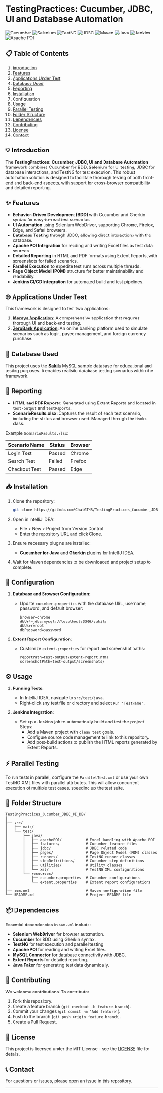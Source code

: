 
# TestingPractices: Cucumber, JDBC, UI and Database Automation

![Cucumber](https://img.shields.io/badge/Cucumber-23D96C?style=for-the-badge&logo=cucumber&logoColor=white)
![Selenium](https://img.shields.io/badge/Selenium-43B02A?style=for-the-badge&logo=selenium&logoColor=white)
![TestNG](https://img.shields.io/badge/TestNG-FF7300?style=for-the-badge&logo=testng&logoColor=white)
![JDBC](https://img.shields.io/badge/JDBC-00758F?style=for-the-badge&logo=java&logoColor=white)
![Maven](https://img.shields.io/badge/Maven-C71A36?style=for-the-badge&logo=apache-maven&logoColor=white)
![Java](https://img.shields.io/badge/Java-ED8B00?style=for-the-badge&logo=java&logoColor=white)
![Jenkins](https://img.shields.io/badge/Jenkins-D24939?style=for-the-badge&logo=jenkins&logoColor=white)
![Apache POI](https://img.shields.io/badge/Apache%20POI-231F20?style=for-the-badge&logo=apache&logoColor=white)

## 📋 Table of Contents

1. [Introduction](#introduction)
2. [Features](#features)
3. [Applications Under Test](#applications-under-test)
4. [Database Used](#database-used)
5. [Reporting](#reporting)
6. [Installation](#installation)
7. [Configuration](#configuration)
8. [Usage](#usage)
9. [Parallel Testing](#parallel-testing)
10. [Folder Structure](#folder-structure)
11. [Dependencies](#dependencies)
12. [Contributing](#contributing)
13. [License](#license)
14. [Contact](#contact)

## 💡 Introduction

The **TestingPractices: Cucumber, JDBC, UI and Database Automation** framework combines Cucumber for BDD, Selenium for UI testing, JDBC for database interactions, and TestNG for test execution. This robust automation solution is designed to facilitate thorough testing of both front-end and back-end aspects, with support for cross-browser compatibility and detailed reporting.

## ✨ Features

- **Behavior-Driven Development (BDD)** with Cucumber and Gherkin syntax for easy-to-read test scenarios.
- **UI Automation** using Selenium WebDriver, supporting Chrome, Firefox, Edge, and Safari browsers.
- **Database Testing** through JDBC, allowing direct interactions with the database.
- **Apache POI Integration** for reading and writing Excel files as test data sources.
- **Detailed Reporting** in HTML and PDF formats using Extent Reports, with screenshots for failed scenarios.
- **Parallel Execution** to expedite test runs across multiple threads.
- **Page Object Model (POM)** structure for better maintainability and readability.
- **Jenkins CI/CD Integration** for automated build and test pipelines.

## 🌐 Applications Under Test

This framework is designed to test two applications:

1. **[Mersys Application](https://test.mersys.io/)**: A comprehensive application that requires thorough UI and back-end testing.
2. **[ZeroBank Application](http://zero.webappsecurity.com/)**: An online banking platform used to simulate scenarios such as login, payee management, and foreign currency purchase.

## 💾 Database Used

This project uses the **[Sakila](https://dev.mysql.com/doc/sakila/en/)** MySQL sample database for educational and testing purposes. It enables realistic database testing scenarios within the framework.

## 📝 Reporting

- **HTML and PDF Reports**: Generated using Extent Reports and located in `test-output` and `testReports`.
- **ScenarioResults.xlsx**: Captures the result of each test scenario, including the status and browser used. Managed through the `Hooks` class.

Example `ScenarioResults.xlsx`:

| Scenario Name     | Status   | Browser |
|-------------------|----------|---------|
| Login Test        | Passed   | Chrome  |
| Search Test       | Failed   | Firefox |
| Checkout Test     | Passed   | Edge    |

## 📥 Installation

1. Clone the repository:
   ```bash
   git clone https://github.com/ChatGTHB/TestingPractices_Cucumber_JDBC_UI_DB.git
   ```

2. Open in IntelliJ IDEA:
   - File > New > Project from Version Control
   - Enter the repository URL and click Clone.

3. Ensure necessary plugins are installed:
   - **Cucumber for Java** and **Gherkin** plugins for IntelliJ IDEA.

4. Wait for Maven dependencies to be downloaded and project setup to complete.

## 🔧 Configuration

1. **Database and Browser Configuration**:
   - Update `cucumber.properties` with the database URL, username, password, and default browser:
     ```properties
     browser=chrome
     dbUrl=jdbc:mysql://localhost:3306/sakila
     dbUser=root
     dbPassword=password
     ```

2. **Extent Report Configuration**:
   - Customize `extent.properties` for report and screenshot paths:
     ```properties
     reportPath=test-output/extent-report.html
     screenshotPath=test-output/screenshots/
     ```

## ⚙️ Usage

1. **Running Tests**:
   - In IntelliJ IDEA, navigate to `src/test/java`.
   - Right-click any test file or directory and select `Run 'TestName'`.

2. **Jenkins Integration**:
   - Set up a Jenkins job to automatically build and test the project. Steps:
     - Add a Maven project with `clean test` goals.
     - Configure source code management to link to this repository.
     - Add post-build actions to publish the HTML reports generated by Extent Reports.

## ⚡ Parallel Testing

To run tests in parallel, configure the `ParallelTest.xml` or use your own TestNG XML files with parallel attributes. This will allow concurrent execution of multiple test cases, speeding up the test suite.

## 📂 Folder Structure

```plaintext
TestingPractices_Cucumber_JDBC_UI_DB/
│
├── src/
│   ├── main/
│   └── test/
│       ├── java/
│       │   ├── apachePOI/           # Excel handling with Apache POI
│       │   ├── features/            # Cucumber feature files
│       │   ├── jdbc/                # JDBC related code
│       │   ├── pages/               # Page Object Model (POM) classes
│       │   ├── runners/             # TestNG runner classes
│       │   ├── stepDefinitions/     # Cucumber step definitions
│       │   ├── utilities/           # Utility classes
│       │   └── xml/                 # TestNG XML configurations
│       └── resources/
│           ├── cucumber.properties  # Cucumber configurations
│           └── extent.properties    # Extent report configurations
│
├── pom.xml                          # Maven configuration file
└── README.md                        # Project README file
```

## 📦 Dependencies

Essential dependencies in `pom.xml` include:

- **Selenium WebDriver** for browser automation.
- **Cucumber** for BDD using Gherkin syntax.
- **TestNG** for test execution and parallel testing.
- **Apache POI** for reading and writing Excel files.
- **MySQL Connector** for database connectivity with JDBC.
- **Extent Reports** for detailed reporting.
- **Java Faker** for generating test data dynamically.

## 🤝 Contributing

We welcome contributions! To contribute:

1. Fork this repository.
2. Create a feature branch (`git checkout -b feature-branch`).
3. Commit your changes (`git commit -m 'Add feature'`).
4. Push to the branch (`git push origin feature-branch`).
5. Create a Pull Request.

## 📜 License

This project is licensed under the MIT License - see the [LICENSE](LICENSE) file for details.

## 📞 Contact

For questions or issues, please open an issue in this repository.

---
